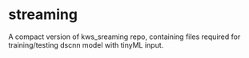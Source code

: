 # streaming

A compact version of kws_sreaming repo, containing files required for training/testing dscnn model with tinyML input.
